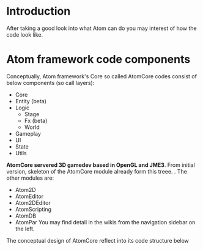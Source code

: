 # Introduction #

After taking a good look into what Atom can do you may interest of how the code look like.


# Atom framework code components #
Conceptually, Atom framework's Core so called AtomCore codes consist of below components (so call layers):
  * Core
  * Entity (beta)
  * Logic
    * Stage
    * Fx (beta)
    * World
  * Gameplay
  * UI
  * State
  * Utils

**AtomCore servered 3D gamedev based in OpenGL and JME3**. From initial version, skeleton of the AtomCore module already form this treee. . The other modules are:
  * Atom2D
  * AtomEditor
  * Atom2DEditor
  * AtomScripting
  * AtomDB
  * AtomPar
You may find detail in the wikis from the navigation sidebar on the left.

The conceptual design of AtomCore reflect into its code structure below
